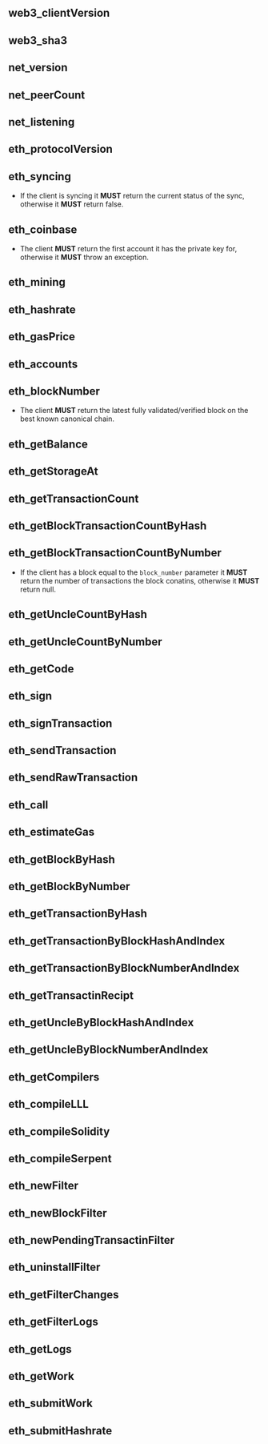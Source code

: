 ## web3_clientVersion

## web3_sha3

## net_version

## net_peerCount

## net_listening

## eth_protocolVersion

## eth_syncing
* If the client is syncing it **MUST** return the current status of the sync, otherwise it **MUST** return false.

## eth_coinbase

* The client **MUST** return the first account it has the private key for, otherwise it **MUST** throw an exception.

## eth_mining

## eth_hashrate

## eth_gasPrice

## eth_accounts

## eth_blockNumber

* The client **MUST** return the latest fully validated/verified block on the best known canonical chain.

## eth_getBalance

## eth_getStorageAt

## eth_getTransactionCount

## eth_getBlockTransactionCountByHash

## eth_getBlockTransactionCountByNumber
* If the client has a block equal to the `block_number` parameter it **MUST** return the number of transactions the block conatins, otherwise it **MUST** return null.

## eth_getUncleCountByHash

## eth_getUncleCountByNumber

## eth_getCode

## eth_sign

## eth_signTransaction

## eth_sendTransaction

## eth_sendRawTransaction

## eth_call

## eth_estimateGas

## eth_getBlockByHash

## eth_getBlockByNumber

## eth_getTransactionByHash

## eth_getTransactionByBlockHashAndIndex

## eth_getTransactionByBlockNumberAndIndex

## eth_getTransactinRecipt

## eth_getUncleByBlockHashAndIndex

## eth_getUncleByBlockNumberAndIndex

## eth_getCompilers

## eth_compileLLL

## eth_compileSolidity

## eth_compileSerpent

## eth_newFilter

## eth_newBlockFilter

## eth_newPendingTransactinFilter

## eth_uninstallFilter

## eth_getFilterChanges

## eth_getFilterLogs

## eth_getLogs

## eth_getWork

## eth_submitWork

## eth_submitHashrate
